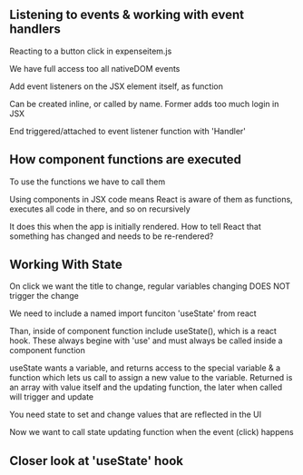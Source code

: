 ## Listening to events & working with event handlers

Reacting to a button click in expenseitem.js

We have full access too all nativeDOM events

Add event listeners on the JSX element itself, as function

Can be created inline, or called by name. Former adds too much login in JSX

End triggered/attached to event listener function with 'Handler'


## How component functions are executed

To use the functions we have to call them

Using components in JSX code means React is aware of them as functions, executes all code in there, and so on recursively

It does this when the app is initially rendered. How to tell React that something has changed and needs to be re-rendered?


## Working With State

On click we want the title to change, regular variables changing DOES NOT trigger the change

We need to include a named import funciton 'useState' from react

Than, inside of component function include useState(), which is a react hook. These always begine with 'use' and must always be called inside a component function

useState wants a variable, and returns access to the special variable & a function which lets us call to assign a new value to the variable. Returned is an array with value itself and the updating function, the later when called will trigger and update

You need state to set and change values that are reflected in the UI

Now we want to call state updating function when the event (click) happens


## Closer look at 'useState' hook




